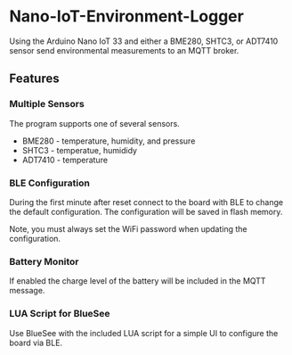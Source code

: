 # Nano-IoT-Environment-Logger

Using the Arduino Nano IoT 33 and either a BME280, SHTC3, or ADT7410 sensor send environmental
measurements to an MQTT broker.

## Features

### Multiple Sensors

The program supports one of several sensors.
- BME280 - temperature, humidity, and pressure
- SHTC3 - temperatue, humididy
- ADT7410 - temperature

### BLE Configuration
During the first minute after reset connect to the board with BLE to change the default configuration.
The configuration will be saved in flash memory.

Note, you must always set the WiFi password when updating the configuration.

### Battery Monitor

If enabled the charge level of the battery will be included in the MQTT message.

### LUA Script for BlueSee

Use BlueSee with the included LUA script for a simple UI to configure the board via BLE.
